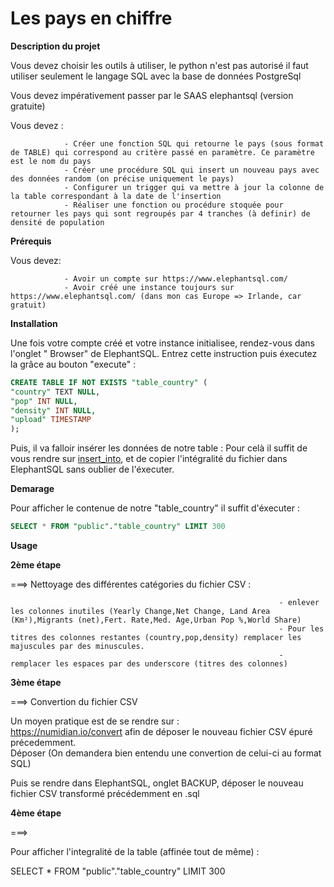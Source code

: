 


 
# Les pays en chiffre


**Description du projet**

Vous devez choisir les outils à utiliser, le python n'est pas autorisé il faut utiliser seulement le langage SQL avec la base de données PostgreSql

Vous devez impérativement passer par le SAAS elephantsql (version gratuite)

Vous devez :

                - Créer une fonction SQL qui retourne le pays (sous format de TABLE) qui correspond au critère passé en paramètre. Ce paramètre est le nom du pays
                - Créer une procédure SQL qui insert un nouveau pays avec des données random (on précise uniquement le pays)
                - Configurer un trigger qui va mettre à jour la colonne de la table correspondant à la date de l'insertion
                - Réaliser une fonction ou procédure stoquée pour retourner les pays qui sont regroupés par 4 tranches (à definir) de densité de population


**Prérequis**

Vous devez: 

                - Avoir un compte sur https://www.elephantsql.com/ 
                - Avoir créé une instance toujours sur https://www.elephantsql.com/ (dans mon cas Europe => Irlande, car gratuit)


**Installation**

Une fois votre compte créé et votre instance initialisee, rendez-vous dans l'onglet " Browser" de ElephantSQL.
Entrez cette instruction puis éxecutez la grâce au bouton "execute" : 

```SQL
CREATE TABLE IF NOT EXISTS "table_country" (
"country" TEXT NULL,
"pop" INT NULL,
"density" INT NULL,
"upload" TIMESTAMP
);
```
Puis, il va falloir insérer les données de notre table : 
Pour celà il suffit de vous rendre sur [insert_into](https://github.com/TOMCASS/P3_pays/blob/origin/developTom/creation_table/insert_into.sql), et de copier l'intégralité du fichier dans ElephantSQL sans oublier de l'éxecuter.


**Demarage** 

Pour afficher le contenue de notre "table_country" il suffit d'éxecuter :

```SQL
SELECT * FROM "public"."table_country" LIMIT 300
```




**Usage** 





**2ème étape**

===> Nettoyage des différentes catégories du fichier CSV :  

                                                                - enlever les colonnes inutiles (Yearly Change,Net Change, Land Area (Km²),Migrants (net),Fert. Rate,Med. Age,Urban Pop %,World Share)
                                                                - Pour les titres des colonnes restantes (country,pop,density) remplacer les majuscules par des minuscules. 
                                                                - remplacer les espaces par des underscore (titres des colonnes)


**3ème étape** 

===> Convertion du fichier CSV

Un moyen pratique est de se rendre sur : <br/>
https://numidian.io/convert afin de déposer le nouveau fichier CSV épuré précedemment.<br/>
Déposer 
(On demandera bien entendu une convertion de celui-ci au format SQL)

Puis se rendre dans ElephantSQL, onglet BACKUP, déposer le nouveau fichier CSV transformé précédemment en .sql


**4ème étape**

===> 

Pour afficher l'integralité de la table (affinée tout de même) :		
 
SELECT * FROM "public"."table_country" LIMIT 300
                                                        